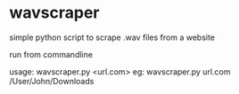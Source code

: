 # wavscraper
simple python script to scrape .wav files from a website

run from commandline

usage: wavscraper.py <url.com> <userpath>
eg: wavscraper.py url.com /User/John/Downloads
